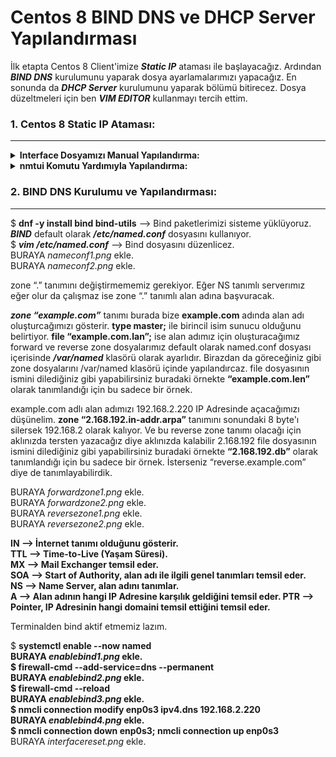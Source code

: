 # Centos 8 BIND DNS ve DHCP Server Yapılandırması

İlk etapta Centos 8 Client'imize ***Static IP*** ataması ile başlayacağız. Ardından ***BIND DNS*** kurulumunu yaparak dosya ayarlamalarımızı yapacağız. En sonunda da ***DHCP Server*** kurulumunu yaparak bölümü bitirecez. Dosya düzeltmeleri için ben ***VIM EDITOR*** kullanmayı tercih ettim.


### 1. Centos 8 Static IP Ataması:
---

<details>
  
  <b><summary> Interface Dosyamızı Manual Yapılandırma: </summary></b>
  
  $ <b>ip a</b> komutunu kullanarak <b><i>Network Interface'lerimizi</i></b> görüntülüyoruz.\
  BURAYA <i>ipacommend.png</i> ekle.\
  Ben Interface olarak <b><i>enp0s3</i></b> kullanıyorum. Şimdi <b><i>/etc/sysconfig/network-script/ifcfg-enp0s3</b></i> komutu ile Interface ayarlarımı düzenlicem.\
  BURAYA <i>interfaceayarlari.png</i> ekle.\
  İlk kurulumda <b><i>BOOTPROTO</b></i> default olarak dhcp geliyor. Biz onu none ile değiştiriyoruz. Ayrıca <b><i>IPADDR, PREFIX, GATEWAY, DNS1</b></i> değişkenlerimizi manual olarak eklememiz lazım.\
  $ <b>nmcli connection down enp0s3; nmcli connection up enp0s3</b> --> Bu komut yardımı ile interface yeniden başlat yapıyoruz.\
  $ <b>ip a</b> komutu ile tekrardan istediğimiz IP Adresine ayarladı mı diye kontrol ediyoruz.
  
</details>

<details>
  
  <b><summary> nmtui Komutu Yardımıyla Yapılandırma: </summary></b>
  $ <b>nmtui</b>\
  BURAYA <i>nmtui1.png</i> ekle.\
  <b><i>Edit a connection</b></i> giriş yapalım.\
  BURAYA <i>nmtui2.png</i> ekle.\
  Gelen pencerede <b><i>Edit</b></i> seçeneğini seçelim.\
  BURAYA <i>nmtui3.png</i> ekle.\
  Ardından OK ile burdan çıkış yapalım.\
  $ <b><i>sudo nmcli connection down enp1s0 && sudo nmcli connection up enp1s0</b></i> --> Komutu ile modem interface yeniden başlat yapıyoruz.\
  $ <b>ip a</b> komutu ile değişiklikler kaydedilmiş mi diye kontrol ediyoruz.
  
</details>

### 2. BIND DNS Kurulumu ve Yapılandırması:
---
$ <b>dnf -y install bind bind-utils</b> --> Bind paketlerimizi sisteme yüklüyoruz.\
<b><i>BIND</b></i> default olarak <b><i>/etc/named.conf</b></i> dosyasını kullanıyor.\
$ <b><i>vim /etc/named.conf</b></i> --> Bind dosyasını düzenlicez.\
BURAYA <i>nameconf1.png</i> ekle.\
BURAYA <i>nameconf2.png</i> ekle.

zone “.” tanımını değiştirmememiz gerekiyor. Eğer NS tanımlı serverımız eğer olur da çalışmaz ise zone “.” tanımlı alan adına başvuracak.

<b><i>zone “example.com”</b></i> tanımı burada bize <b>example.com</b> adında alan adı oluşturcağımızı gösterir. <b>type master;</b> ile birincil isim sunucu olduğunu belirtiyor. <b>file “example.com.lan”;</b> ise alan adımız için oluşturacağımız forward ve reverse zone dosyalarımız default olarak named.conf dosyası içerisinde <b><i>/var/named</b></i> klasörü olarak ayarlıdır. Birazdan da göreceğiniz gibi zone dosyalarını /var/named klasörü içinde yapılandırcaz. file dosyasının ismini dilediğiniz gibi yapabilirsiniz buradaki örnekte <b>“example.com.len”</b> olarak tanımlandığı için bu sadece bir örnek.

example.com adlı alan adımızı 192.168.2.220 IP Adresinde açacağımızı düşünelim. <b>zone “2.168.192.in-addr.arpa”</b> tanımını sonundaki 8 byte'ı silersek 192.168.2 olarak kalıyor. Ve bu reverse zone tanımı olacağı için aklınızda tersten yazacağız diye aklınızda kalabilir 2.168.192 file dosyasının ismini dilediğiniz gibi yapabilirsiniz buradaki örnekte <b>“2.168.192.db”</b> olarak tanımlandığı için bu sadece bir örnek. İsterseniz “reverse.example.com” diye de tanımlayabilirdik.

BURAYA <i>forwardzone1.png</i> ekle.\
BURAYA <i>forwardzone2.png</i> ekle.\
BURAYA <i>reversezone1.png</i> ekle.\
BURAYA <i>reversezone2.png</i> ekle.

<b>IN --> İnternet tanımı olduğunu gösterir.\
TTL --> Time-to-Live (Yaşam Süresi).\
MX --> Mail Exchanger temsil eder.\
SOA --> Start of Authority, alan adı ile ilgili genel tanımları temsil eder.\
NS --> Name Server, alan adını tanımlar.\
A --> Alan adının hangi IP Adresine karşılık geldiğini temsil eder.
PTR --> Pointer, IP Adresinin hangi domaini temsil ettiğini temsil eder.</b>

Terminalden bind aktif etmemiz lazım.

$ <b>systemctl enable --now named\
BURAYA <i>enablebind1.png</i> ekle.\
$ firewall-cmd --add-service=dns --permanent\
BURAYA <i>enablebind2.png</i> ekle.\
$ firewall-cmd --reload\
BURAYA <i>enablebind3.png</i> ekle.\
$ nmcli connection modify enp0s3 ipv4.dns 192.168.2.220\
BURAYA <i>enablebind4.png</i> ekle.\
$ nmcli connection down enp0s3; nmcli connection up enp0s3</b>\
BURAYA <i>interfacereset.png</i> ekle.


















